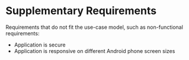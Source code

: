 # Supplementary Requirements
Requirements that do not fit the use-case model, such as non-functional requirements:

- Application is secure
- Application is responsive on different Android phone screen sizes
